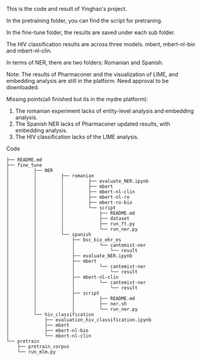 This is the code and result of Yinghao's project.

In the pretraining folder, you can find the script for pretraning.

In the fine-tune folder, the results are saved under each sub folder.

The HIV classification results are across three models. mbert, mbert-nl-bio and mbert-nl-clin.

In terms of NER, there are two folders: Romanian and Spanish.

Note: The results of Pharmaconer and the visualization of LIME, and embedding analysis are still in the platform. Need approval to be downloaded.

Missing points(all finished but its in the mydre platform):

1. The romanian experiment lacks of entity-level analysis and embedding analysis.
2. The Spanish NER lacks of Pharmaconer updated results, with embedding analysis.
3. The HIV classification lacks of the LIME analysis.


Code 

```
├── README.md
├── fine_tune
│         ├── NER
│         │         ├── romanian
│         │         │         ├── evaluate_NER.ipynb
│         │         │         ├── mbert
│         │         │         ├── mbert-nl-clin
│         │         │         ├── mbert-nl-ro
│         │         │         ├── mbert-ro-bio
│         │         │         └── script
│         │         │             ├── README.md
│         │         │             ├── dataset
│         │         │             ├── run_ft.py
│         │         │             └── run_ner.py
│         │         └── spanish
│         │             ├── bsc_bio_ehr_es
│         │             │         └── cantemist-ner
│         │             │             └── result
│         │             ├── evaluate_NER.ipynb
│         │             ├── mbert
│         │             │         └── cantemist-ner
│         │             │             └── result
│         │             ├── mbert-nl-clin
│         │             │         └── cantemist-ner
│         │             │             └── result
│         │             ├── script
│         │             │         ├── README.md
│         │             │         ├── ner.sh
│         │             │         └── run_ner.py
│         └── hiv_classification
│             ├── evaluation_hiv_classification.ipynb
│             ├── mbert
│             ├── mbert-nl-bio
│             └── mbert-nl-clin
└── pretrain
    ├── pretrain_corpus
    └── run_mlm.py
        
```